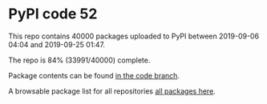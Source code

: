 # PyPI code 52

This repo contains 40000 packages uploaded to PyPI between 
2019-09-06 04:04 and 2019-09-25 01:47.

The repo is 84% (33991/40000) complete.

Package contents can be found [in the code branch](https://github.com/pypi-data/pypi-mirror-52/tree/code/packages).

A browsable package list for all repositories [all packages here](https://pypi-data.github.io/website/repositories/pypi-mirror-52).


